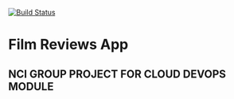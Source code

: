 [![Build Status](https://app.travis-ci.com/CloudDevopsProject/FilmReviewsApp.svg?branch=main)](https://app.travis-ci.com/CloudDevopsProject/FilmReviewsApp)
# Film Reviews App #
## NCI GROUP PROJECT FOR CLOUD DEVOPS MODULE ##